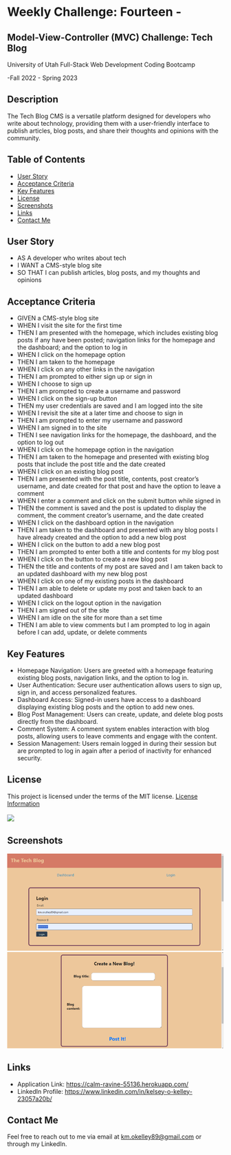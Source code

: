# Weekly Challenge: Fourteen -

## Model-View-Controller (MVC) Challenge: Tech Blog

  University of Utah
  Full-Stack Web Development Coding Bootcamp

  -Fall 2022 - Spring 2023

## Description

  The Tech Blog CMS is a versatile platform designed for developers who write about technology, providing them with a user-friendly interface to publish articles, blog posts, and share their thoughts and opinions with the community.

## Table of Contents

  - [User Story](#user-story)
  - [Acceptance Criteria](#acceptance-criteria)
  - [Key Features](#key-features)
  - [License](#license)
  - [Screenshots](#screenshots)
  - [Links](#links)
  - [Contact Me](#contact-me)

## User Story

  * AS A developer who writes about tech
  * I WANT a CMS-style blog site
  * SO THAT I can publish articles, blog posts, and my thoughts and opinions

## Acceptance Criteria 

  * GIVEN a CMS-style blog site
  * WHEN I visit the site for the first time
  * THEN I am presented with the homepage, which includes existing blog posts if any have been posted; navigation links for the homepage and the dashboard; and the option to log in
  * WHEN I click on the homepage option
  * THEN I am taken to the homepage
  * WHEN I click on any other links in the navigation
  * THEN I am prompted to either sign up or sign in
  * WHEN I choose to sign up
  * THEN I am prompted to create a username and password
  * WHEN I click on the sign-up button
  * THEN my user credentials are saved and I am logged into the site
  * WHEN I revisit the site at a later time and choose to sign in
  * THEN I am prompted to enter my username and password
  * WHEN I am signed in to the site
  * THEN I see navigation links for the homepage, the dashboard, and the option to log out
  * WHEN I click on the homepage option in the navigation
  * THEN I am taken to the homepage and presented with existing blog posts that include the post title and the date created
  * WHEN I click on an existing blog post
  * THEN I am presented with the post title, contents, post creator’s username, and date created for that post and have the option to leave a comment
  * WHEN I enter a comment and click on the submit button while signed in
  * THEN the comment is saved and the post is updated to display the comment, the comment creator’s username, and the date created
  * WHEN I click on the dashboard option in the navigation
  * THEN I am taken to the dashboard and presented with any blog posts I have already created and the option to add a new blog post
  * WHEN I click on the button to add a new blog post
  * THEN I am prompted to enter both a title and contents for my blog post
  * WHEN I click on the button to create a new blog post
  * THEN the title and contents of my post are saved and I am taken back to an updated dashboard with my new blog post
  * WHEN I click on one of my existing posts in the dashboard
  * THEN I am able to delete or update my post and taken back to an updated dashboard
  * WHEN I click on the logout option in the navigation
  * THEN I am signed out of the site
  * WHEN I am idle on the site for more than a set time
  * THEN I am able to view comments but I am prompted to log in again before I can add, update, or delete comments

## Key Features

  * Homepage Navigation: Users are greeted with a homepage featuring existing blog posts, navigation links, and the option to log in.
  * User Authentication: Secure user authentication allows users to sign up, sign in, and access personalized features.
  * Dashboard Access: Signed-in users have access to a dashboard displaying existing blog posts and the option to add new ones.
  * Blog Post Management: Users can create, update, and delete blog posts directly from the dashboard.
  * Comment System: A comment system enables interaction with blog posts, allowing users to leave comments and engage with the content.
  * Session Management: Users remain logged in during their session but are prompted to log in again after a period of inactivity for enhanced security.

## License

  This project is licensed under the terms of the MIT license.
  [License Information](https://choosealicense.com/licenses/mit)
  <br/>
  <br/>
  <a href="https://choosealicense.com/licenses/mit">
  <img src="https://img.shields.io/badge/License-MIT-blue" />
  </a>


## Screenshots

 ![alt_img](./assets/images/Screenshot(117).png)
 ![alt_img](./assets/images/Screenshot(118).png)

## Links

  * Application Link: https://calm-ravine-55136.herokuapp.com/
  * LinkedIn Profile: https://www.linkedin.com/in/kelsey-o-kelley-23057a20b/

## Contact Me

  Feel free to reach out to me via email at km.okelley89@gmail.com or through my LinkedIn.